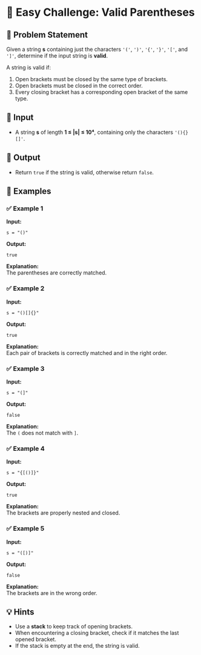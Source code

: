 # 🧩 Easy Challenge: Valid Parentheses  

## 📝 Problem Statement  
Given a string **s** containing just the characters `'('`, `')'`, `'{'`, `'}'`, `'['`, and `']'`, determine if the input string is **valid**.  

A string is valid if:  
1. Open brackets must be closed by the same type of brackets.  
2. Open brackets must be closed in the correct order.  
3. Every closing bracket has a corresponding open bracket of the same type.  

## 🔹 Input  
- A string **s** of length **1 ≤ |s| ≤ 10⁴**, containing only the characters `'(){}[]'`.  

## 🔹 Output  
- Return `true` if the string is valid, otherwise return `false`.  

## 🧩 Examples  

### ✅ Example 1  
**Input:**  
```plaintext
s = "()"
```
**Output:**  
```plaintext
true
```
**Explanation:**  
The parentheses are correctly matched.  

### ✅ Example 2  
**Input:**  
```plaintext
s = "()[]{}"
```
**Output:**  
```plaintext
true
```
**Explanation:**  
Each pair of brackets is correctly matched and in the right order.  

### ✅ Example 3  
**Input:**  
```plaintext
s = "(]"
```
**Output:**  
```plaintext
false
```
**Explanation:**  
The `(` does not match with `]`.  

### ✅ Example 4  
**Input:**  
```plaintext
s = "{[()]}"
```
**Output:**  
```plaintext
true
```
**Explanation:**  
The brackets are properly nested and closed.  

### ✅ Example 5  
**Input:**  
```plaintext
s = "([)]"
```
**Output:**  
```plaintext
false
```
**Explanation:**  
The brackets are in the wrong order.  

## 💡 Hints  
- Use a **stack** to keep track of opening brackets.  
- When encountering a closing bracket, check if it matches the last opened bracket.  
- If the stack is empty at the end, the string is valid.  